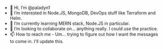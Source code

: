 - 👋 Hi, I’m @paladyn1
- 👀 I’m interested in Node.JS, MongoDB, DevOps stuff like Terraform and Helm.
- 🌱 I’m currently learning MERN stack, Node.JS in particular.
- 💞️ I’m looking to collaborate on... anything really.  I could use the practice.
- 📫 How to reach me - Um...  trying to figure out how I want the messages to come in.  I'll update this.

<!---
paladyn1/paladyn1 is a ✨ special ✨ repository because its `README.md` (this file) appears on your GitHub profile.
You can click the Preview link to take a look at your changes.
--->
